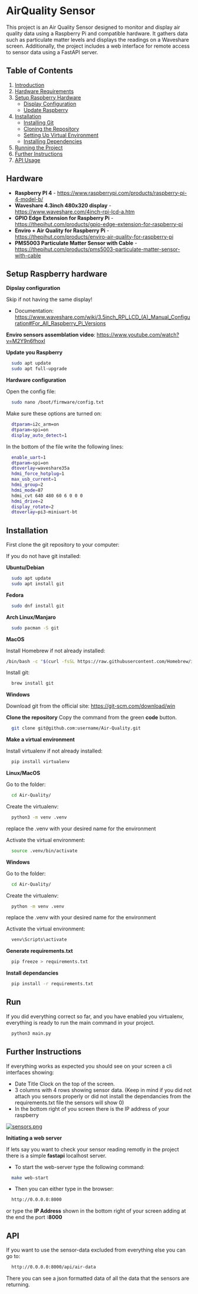 # AirQuality Sensor

This project is an Air Quality Sensor designed to monitor and display air quality data using a Raspberry Pi and compatible hardware. It gathers data such as particulate matter levels and displays the readings on a Waveshare screen. Additionally, the project includes a web interface for remote access to sensor data using a FastAPI server.

## Table of Contents

1. [Introduction](#introduction)
2. [Hardware Requirements](#hardware-requirements)
3. [Setup Raspberry Hardware](#setup-raspberry-hardware)
   - [Display Configuration](#display-configuration)
   - [Update Raspberry](#update-raspberry)
4. [Installation](#installation)
   - [Installing Git](#installing-git)
   - [Cloning the Repository](#cloning-the-repository)
   - [Setting Up Virtual Environment](#setting-up-virtual-environment)
   - [Installing Dependencies](#installing-dependencies)
5. [Running the Project](#running-the-project)
6. [Further Instructions](#further-instructions)
7. [API Usage](#api-usage)

## Hardware

- **Raspberry PI 4** - https://www.raspberrypi.com/products/raspberry-pi-4-model-b/
- **Waveshare 4.3inch 480x320 display** - https://www.waveshare.com/4inch-rpi-lcd-a.htm
- **GPIO Edge Extension for Raspberry Pi** - https://thepihut.com/products/gpio-edge-extension-for-raspberry-pi
- **Enviro + Air Quality for Raspberry Pi** - https://thepihut.com/products/enviro-air-quality-for-raspberry-pi
- **PMS5003 Particulate Matter Sensor with Cable** - https://thepihut.com/products/pms5003-particulate-matter-sensor-with-cable

## Setup Raspberry hardware

**Dipslay configuration**

Skip if not having the same display!

- Documentation: https://www.waveshare.com/wiki/3.5inch_RPi_LCD_(A)_Manual_Configuration#For_All_Raspberry_Pi_Versions

**Enviro sensors assemblation video**:
https://www.youtube.com/watch?v=M2Y9n6fhoxI

**Update you Raspberry**

```bash
  sudo apt update
  sudo apt full-upgrade
```

**Hardware configuration**

Open the config file:

```bash
  sudo nano /boot/firmware/config.txt
```

Make sure these options are turned on:

```bash
  dtparam=i2c_arm=on
  dtparam=spi=on
  display_auto_detect=1
```

In the bottom of the file write the following lines:

```bash
  enable_uart=1
  dtparam=spi=on
  dtoverlay=waveshare35a
  hdmi_force_hotplug=1
  max_usb_current=1
  hdmi_group=2
  hdmi_mode=87
  hdmi_cvt 640 480 60 6 0 0 0
  hdmi_drive=2
  display_rotate=2
  dtoverlay=pi3-miniuart-bt
```

## Installation

First clone the git repository to your computer:

If you do not have git installed:

**Ubuntu/Debian**

```bash
  sudo apt update
  sudo apt install git
```

**Fedora**

```bash
  sudo dnf install git
```

**Arch Linux/Manjaro**

```bash
  sudo pacman -S git
```

**MacOS**

Install Homebrew if not already installed:

```bash
/bin/bash -c "$(curl -fsSL https://raw.githubusercontent.com/Homebrew/install/HEAD/install.sh)"

```

Install git:

```bash
  brew install git
```

**Windows**

Download git from the official site:
https://git-scm.com/download/win

**Clone the repository**
Copy the command from the green **code** button.

```bash
  git clone git@github.com:username/Air-Quality.git
```

**Make a virtual environment**

Install virtualenv if not already installed:

```bash
  pip install virtualenv
```

**Linux/MacOS**

Go to the folder:

```bash
  cd Air-Quality/
```

Create the virtualenv:

```bash
  python3 -m venv .venv
```

replace the .venv with your desired name for the environment

Activate the virtual environment:

```bash
  source .venv/bin/activate
```

**Windows**

Go to the folder:

```bash
  cd Air-Quality/
```

Create the virtualenv:

```bash
  python -m venv .venv
```

replace the .venv with your desired name for the environment

Activate the virtual environment:

```bash
  venv\Scripts\activate
```

**Generate requirements.txt**

```bash
  pip freeze > requirements.txt
```

**Install dependancies**

```bash
  pip install -r requirements.txt
```

## Run

If you did everything correct so far, and you have enabled you virtualenv, everything is ready to run the main command in your project.

```bash
  python3 main.py
```

## Further Instructions

If everything works as expected you should see on your screen a cli interfaces showing:

- Date Title Clock on the top of the screen.
- 3 columns with 4 rows showing sensor data. (Keep in mind if you did not attach you sensors properly or did not install the dependancies from the requirements.txt file the sensors will show 0)
- In the bottom right of you screen there is the IP address of your raspberry

[![sensors.png](https://i.postimg.cc/MpRT8Yby/sensors.png)](https://postimg.cc/JsrmNZFn)

**Initiating a web server**

If lets say you want to check your sensor reading remotly in the project there is a simple **fastapi** localhost server.

- To start the web-server type the following command:

```bash
  make web-start
```

- Then you can either type in the browser:

```bash
  http://0.0.0.0:8000
```

or type the **IP Address** shown in the bottom right of your screen adding at the end the port **:8000**

## API

If you want to use the sensor-data excluded from everything else you can go to:

```bash
  http://0.0.0.0:8000/api/air-data
```

There you can see a json formatted data of all the data that the sensors are returning.
